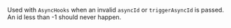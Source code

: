 
Used with `AsyncHooks` when an invalid `asyncId` or `triggerAsyncId` is passed.
An id less than -1 should never happen.

<a id="ERR_INVALID_CALLBACK"></a>
